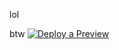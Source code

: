 lol

btw 
[![Deploy a Preview](https://www.herokucdn.com/deploy/button.svg)](https://heroku.com/deploy?template=https://github.com/sentrionic/Valkyrie)
